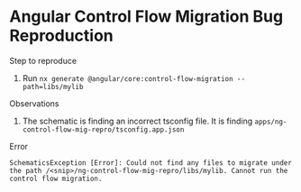 # Angular Control Flow Migration Bug Reproduction

Step to reproduce

1. Run `nx generate @angular/core:control-flow-migration --path=libs/mylib`

Observations

1. The schematic is finding an incorrect tsconfig file. It is finding `apps/ng-control-flow-mig-repro/tsconfig.app.json`

Error

```
SchematicsException [Error]: Could not find any files to migrate under the path /<snip>/ng-control-flow-mig-repro/libs/mylib. Cannot run the control flow migration.
```
